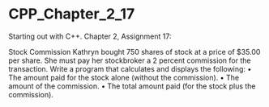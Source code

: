 # CPP_Chapter_2_17

Starting out with C++. Chapter 2, Assignment 17:

Stock Commission
Kathryn bought 750 shares of stock at a price of $35.00 per share. She must pay her
stockbroker a 2 percent commission for the transaction. Write a program that calculates
and displays the following:
• The amount paid for the stock alone (without the commission).
• The amount of the commission.
• The total amount paid (for the stock plus the commission).
